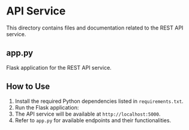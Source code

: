 # API Service

This directory contains files and documentation related to the REST API service.

## app.py

Flask application for the REST API service.

## How to Use

1. Install the required Python dependencies listed in `requirements.txt`.
2. Run the Flask application:
3. The API service will be available at `http://localhost:5000`.
4. Refer to `app.py` for available endpoints and their functionalities.
